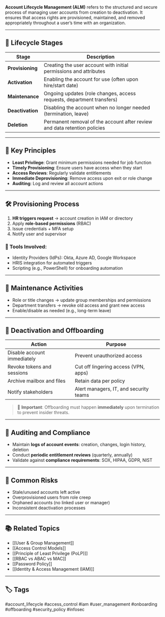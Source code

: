 **Account Lifecycle Management (ALM)** refers to the structured and secure process of managing user accounts from creation to deactivation. It ensures that access rights are provisioned, maintained, and removed appropriately throughout a user’s time with an organization.

---

## 🧬 Lifecycle Stages

| Stage            | Description                                                                 |
|------------------|-----------------------------------------------------------------------------|
| **Provisioning** | Creating the user account with initial permissions and attributes           |
| **Activation**   | Enabling the account for use (often upon hire/start date)                   |
| **Maintenance**  | Ongoing updates (role changes, access requests, department transfers)       |
| **Deactivation** | Disabling the account when no longer needed (termination, leave)            |
| **Deletion**     | Permanent removal of the account after review and data retention policies   |

---

## 📌 Key Principles

- **Least Privilege**: Grant minimum permissions needed for job function
- **Timely Provisioning**: Ensure users have access when they start
- **Access Reviews**: Regularly validate entitlements
- **Immediate Deprovisioning**: Remove access upon exit or role change
- **Auditing**: Log and review all account actions

---

## 🛠 Provisioning Process

1. **HR triggers request** → account creation in IAM or directory
2. Apply **role-based permissions** (RBAC)
3. Issue credentials + MFA setup
4. Notify user and supervisor

### 👷 Tools Involved:
- Identity Providers (IdPs): Okta, Azure AD, Google Workspace
- HRIS integration for automated triggers
- Scripting (e.g., PowerShell) for onboarding automation

---

## 🔄 Maintenance Activities

- Role or title changes → update group memberships and permissions
- Department transfers → revoke old access and grant new access
- Enable/disable as needed (e.g., long-term leave)

---

## 🧯 Deactivation and Offboarding

| Action                        | Purpose                                 |
|-------------------------------|-----------------------------------------|
| Disable account immediately   | Prevent unauthorized access             |
| Revoke tokens and sessions    | Cut off lingering access (VPN, apps)    |
| Archive mailbox and files     | Retain data per policy                  |
| Notify stakeholders           | Alert managers, IT, and security teams  |

> 🔐 **Important**: Offboarding must happen **immediately** upon termination to prevent insider threats.

---

## 🧾 Auditing and Compliance

- Maintain **logs of account events**: creation, changes, login history, deletion
- Conduct **periodic entitlement reviews** (quarterly, annually)
- Validate against **compliance requirements**: SOX, HIPAA, GDPR, NIST

---

## 🚨 Common Risks

- Stale/unused accounts left active
- Overprovisioned users from role creep
- Orphaned accounts (no linked user or manager)
- Inconsistent deactivation processes

---

## 📚 Related Topics

- [[User & Group Management]]
- [[Access Control Models]]
- [[Principle of Least Privilege (PoLP)]]
- [[RBAC vs ABAC vs MAC]]
- [[Password Policy]]
- [[Identity & Access Management (IAM)]]

---

## 🏷 Tags

#account_lifecycle #access_control #iam #user_management #onboarding #offboarding #security_policy #infosec

